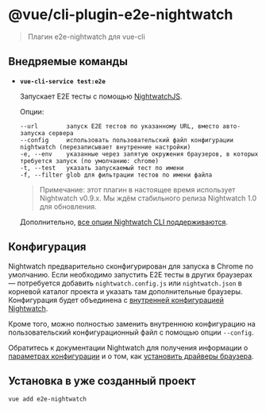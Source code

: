 # @vue/cli-plugin-e2e-nightwatch

> Плагин e2e-nightwatch для vue-cli

## Внедряемые команды

- **`vue-cli-service test:e2e`**

  Запускает E2E тесты с помощью [NightwatchJS](http://nightwatchjs.org).

  Опции:

  ```
  --url        запуск E2E тестов по указанному URL, вместо авто-запуска сервера
  --config     использовать пользовательский файл конфигурации nightwatch (перезаписывает внутренние настройки)
  -e, --env    указанные через запятую окружения браузеров, в которых требуется запуск (по умолчанию: chrome)
  -t, --test   указать запускаемый тест по имени
  -f, --filter glob для фильтрации тестов по имени файла
  ```

  > Примечание: этот плагин в настоящее время использует Nightwatch v0.9.x. Мы ждём стабильного релиза Nightwatch 1.0 для обновления.

  Дополнительно, [все опции Nightwatch CLI поддерживаются](https://nightwatchjs.org/guide#command-line-options).

## Конфигурация

Nightwatch предварительно сконфигурирован для запуска в Chrome по умолчанию. Если необходимо запустить E2E тесты в других браузерах — потребуется добавить `nightwatch.config.js` или `nightwatch.json` в корневой каталог проекта и указать там дополнительные браузеры. Конфигурация будет объединена с [внутренней конфигурацией Nightwatch](https://github.com/vuejs/vue-cli/blob/dev/packages/%40vue/cli-plugin-e2e-nightwatch/nightwatch.config.js).

Кроме того, можно полностью заменить внутреннюю конфигурацию на пользовательский конфигурационный файл с помощью опции `--config`.

Обратитесь к документации Nightwatch для получения информации о [параметрах конфигурации](http://nightwatchjs.org/gettingstarted#settings-file) и о том, как [установить драйверы браузера](http://nightwatchjs.org/gettingstarted#browser-drivers-setup).

## Установка в уже созданный проект

```sh
vue add e2e-nightwatch
```
